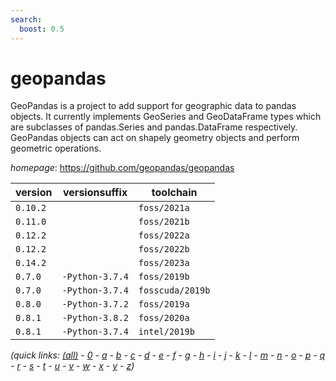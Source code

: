 ```yaml
---
search:
  boost: 0.5
---
```

# geopandas

GeoPandas is a project to add support for geographic data to pandas objects. It currently implements GeoSeries and GeoDataFrame types which are subclasses of pandas.Series and pandas.DataFrame respectively. GeoPandas objects can act on shapely geometry objects and perform geometric operations.

*homepage*: <https://github.com/geopandas/geopandas>

version | versionsuffix | toolchain
--------|---------------|----------
``0.10.2`` |  | ``foss/2021a``
``0.11.0`` |  | ``foss/2021b``
``0.12.2`` |  | ``foss/2022a``
``0.12.2`` |  | ``foss/2022b``
``0.14.2`` |  | ``foss/2023a``
``0.7.0`` | ``-Python-3.7.4`` | ``foss/2019b``
``0.7.0`` | ``-Python-3.7.4`` | ``fosscuda/2019b``
``0.8.0`` | ``-Python-3.7.2`` | ``foss/2019a``
``0.8.1`` | ``-Python-3.8.2`` | ``foss/2020a``
``0.8.1`` | ``-Python-3.7.4`` | ``intel/2019b``


*(quick links: [(all)](../index.md) - [0](../0/index.md) - [a](../a/index.md) - [b](../b/index.md) - [c](../c/index.md) - [d](../d/index.md) - [e](../e/index.md) - [f](../f/index.md) - [g](../g/index.md) - [h](../h/index.md) - [i](../i/index.md) - [j](../j/index.md) - [k](../k/index.md) - [l](../l/index.md) - [m](../m/index.md) - [n](../n/index.md) - [o](../o/index.md) - [p](../p/index.md) - [q](../q/index.md) - [r](../r/index.md) - [s](../s/index.md) - [t](../t/index.md) - [u](../u/index.md) - [v](../v/index.md) - [w](../w/index.md) - [x](../x/index.md) - [y](../y/index.md) - [z](../z/index.md))*

